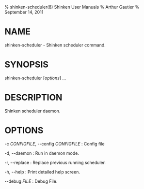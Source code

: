 % shinken-scheduler(8) Shinken User Manuals
% Arthur Gautier
% September 14, 2011

# NAME

shinken-scheduler - Shinken scheduler command.

# SYNOPSIS

shinken-scheduler [*options*] ...

# DESCRIPTION

Shinken scheduler daemon.

# OPTIONS

-c *CONFIGFILE*, \--config *CONFIGFILE*
:   Config file

-d, \--daemon
:   Run in daemon mode.

-r, \--replace
:   Replace previous running scheduler.

-h, \--help
:   Print detailed help screen.

\--debug *FILE*
:   Debug File.


